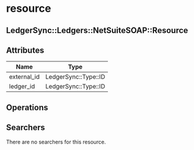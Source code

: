 # resource 

## LedgerSync::Ledgers::NetSuiteSOAP::Resource

## Attributes

| Name        | Type                 |
|-------------|----------------------|
| external_id | LedgerSync::Type::ID |
| ledger_id   | LedgerSync::Type::ID |


## Operations


## Searchers

There are no searchers for this resource.
